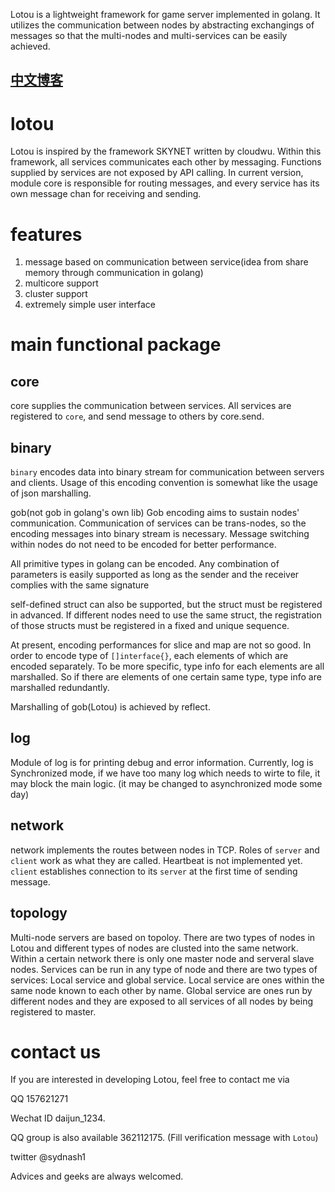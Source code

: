 Lotou is a lightweight framework for game server implemented in golang.
It utilizes the communication between nodes by abstracting exchangings of messages 
so that the multi-nodes and multi-services can be easily achieved.


[中文博客](http://blog.csdn.net/sydnash/article/details/66033983)
-------------------
# lotou
Lotou is inspired by the framework SKYNET written by cloudwu.
Within this framework, all services communicates each other by messaging. 
Functions supplied by services are not exposed by API calling. 
In current version, module core is responsible for routing messages, 
and every service has its own message chan for receiving and sending. 

# features

1. message based on communication between service(idea from share memory through communication in golang)
2. multicore support
3. cluster support 
4. extremely simple user interface

# main functional package

## core
core supplies the communication between services. 
All services are registered to `core`, and send message to others by core.send.

## binary

`binary` encodes data into binary stream for communication between servers and clients.
Usage of this encoding convention is somewhat like the usage of json marshalling. 

gob(not gob in golang's own lib)
Gob encoding aims to sustain nodes' communication. 
Communication of services can be trans-nodes, so the encoding messages into binary stream is necessary.
Message switching within nodes do not need to be encoded for better performance. 

All primitive types in golang can be encoded. 
Any combination of parameters is easily supported 
as long as the sender and the receiver complies with the same signature

self-defined struct can also be supported, but the struct must be registered in advanced.
If different nodes need to use the same struct, the registration of those structs must 
be registered in a fixed and unique sequence. 

At present, encoding performances for slice and map are not so good. 
In order to encode type of `[]interface{}`, each elements of which are encoded separately. 
To be more specific, type info for each elements are all marshalled. 
So if there are elements of one certain same type, type info are marshalled redundantly.

Marshalling of gob(Lotou) is achieved by reflect.

## log

Module of log is for printing debug and error information. 
Currently, log is Synchronized mode, if we have too many log which needs to wirte to file, it may block the main logic.
(it may be changed to asynchronized mode some day)

## network
network implements the routes between nodes in TCP. 
Roles of `server` and `client` work as what they are called. 
Heartbeat is not implemented yet. 
`client` establishes connection to its `server` at the first time of sending message. 

## topology
Multi-node servers are based on topoloy. 
There are two types of nodes in Lotou 
and different types of nodes are clusted into the same network.
Within a certain network there is only one master node and serveral slave nodes. 
Services can be run in any type of node and there are two types of services:
Local service and global service. 
Local service are ones within the same node known to each other by name.
Global service are ones run by different nodes
 and they are exposed to all services of all nodes by being registered to master.
 
 
# contact us

If you are interested in developing Lotou, feel free to contact me via 

   QQ 157621271 
   
   Wechat ID daijun_1234. 
   
   QQ group is also available 362112175. (Fill verification message with `Lotou`)
   
   twitter @sydnash1
   
Advices and geeks are always welcomed. 
 
 
